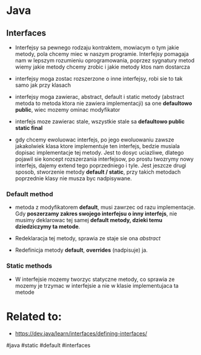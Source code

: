 # Java

## Interfaces

* Interfejsy sa pewnego rodzaju kontraktem, mowiacym o tym jakie metody, pola chcemy miec w naszym programie. Interfejsy pomagaja nam w lepszym rozumieniu oprogramowania, poprzez sygnatury metod wiemy jakie metody chcemy zrobic i jakie metody ktos nam dostarcza

* interfejsy moga zostac rozszerzone o inne interfejsy, robi sie to tak samo jak przy klasach

* interfejsy moga zawierac, abstract, default i static metody (abstract metoda to metoda ktora nie zawiera implementacji) sa one **defaultowo public**, wiec mozemy ominac modyfikator

* interfejs moze zawierac stale, wszystkie stale sa **defaultowo public static final**

* gdy chcemy ewoluowac interfejs, po jego ewoluowaniu zawsze jakakolwiek klasa ktore implementuje ten interfejs, bedzie musiala dopisac implementacje tej metody. Jest to dosyc uciazliwe, dlatego pojawil sie koncept rozszerzania interfejsow, po prostu twozrymy nowy interfejs, dajemy extend tego poprzedniego i tyle. Jest jeszcze drugi sposob, stworzenie metody **default / static**, przy takich metodach poprzednie klasy nie musza byc nadpisywane.

### Default method

* metoda z modyfikatorem **default**, musi zawrzec od razu implementacje. Gdy **poszerzamy zakres swojego interfejsu o inny interfejs**, nie musimy deklarowac tej samej **default metody, dzieki temu dziedziczymy ta metode**.

* Redeklaracja tej metody, sprawia ze staje sie ona *abstract*

* Redefinicja metody **default**, **overrides** (nadpisuje) ja.

### Static methods

* W interfejsie mozemy tworzyc statyczne metody, co sprawia ze mozemy je trzymac w interfejsie a nie w klasie implementujaca ta metode



# Related to: 

* https://dev.java/learn/interfaces/defining-interfaces/


#java #static #default #interfaces
